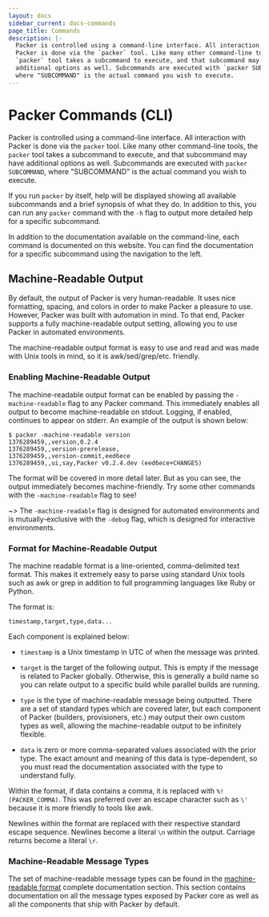 ```yaml
---
layout: docs
sidebar_current: docs-commands
page_title: Commands
description: |-
  Packer is controlled using a command-line interface. All interaction with
  Packer is done via the `packer` tool. Like many other command-line tools, the
  `packer` tool takes a subcommand to execute, and that subcommand may have
  additional options as well. Subcommands are executed with `packer SUBCOMMAND`,
  where "SUBCOMMAND" is the actual command you wish to execute.
---
```


# Packer Commands (CLI)

Packer is controlled using a command-line interface. All interaction with Packer
is done via the `packer` tool. Like many other command-line tools, the `packer`
tool takes a subcommand to execute, and that subcommand may have additional
options as well. Subcommands are executed with `packer SUBCOMMAND`, where
"SUBCOMMAND" is the actual command you wish to execute.

If you run `packer` by itself, help will be displayed showing all available
subcommands and a brief synopsis of what they do. In addition to this, you can
run any `packer` command with the `-h` flag to output more detailed help for a
specific subcommand.

In addition to the documentation available on the command-line, each command is
documented on this website. You can find the documentation for a specific
subcommand using the navigation to the left.

## Machine-Readable Output

By default, the output of Packer is very human-readable. It uses nice
formatting, spacing, and colors in order to make Packer a pleasure to use.
However, Packer was built with automation in mind. To that end, Packer supports
a fully machine-readable output setting, allowing you to use Packer in automated
environments.

The machine-readable output format is easy to use and read and was made with
Unix tools in mind, so it is awk/sed/grep/etc. friendly.

### Enabling Machine-Readable Output

The machine-readable output format can be enabled by passing the
`-machine-readable` flag to any Packer command. This immediately enables all
output to become machine-readable on stdout. Logging, if enabled, continues to
appear on stderr. An example of the output is shown below:

```text
$ packer -machine-readable version
1376289459,,version,0.2.4
1376289459,,version-prerelease,
1376289459,,version-commit,eed6ece
1376289459,,ui,say,Packer v0.2.4.dev (eed6ece+CHANGES)
```

The format will be covered in more detail later. But as you can see, the output
immediately becomes machine-friendly. Try some other commands with the
`-machine-readable` flag to see!

~> The `-machine-readable` flag is designed for automated environments and is
mutually-exclusive with the `-debug` flag, which is designed for interactive
environments.

### Format for Machine-Readable Output

The machine readable format is a line-oriented, comma-delimited text format.
This makes it extremely easy to parse using standard Unix tools such as awk or
grep in addition to full programming languages like Ruby or Python.

The format is:

```text
timestamp,target,type,data...
```

Each component is explained below:

- `timestamp` is a Unix timestamp in UTC of when the message was printed.

- `target` is the target of the following output. This is empty if the message
  is related to Packer globally. Otherwise, this is generally a build name so
  you can relate output to a specific build while parallel builds are running.

- `type` is the type of machine-readable message being outputted. There are a
  set of standard types which are covered later, but each component of Packer
  (builders, provisioners, etc.) may output their own custom types as well,
  allowing the machine-readable output to be infinitely flexible.

- `data` is zero or more comma-separated values associated with the prior type.
  The exact amount and meaning of this data is type-dependent, so you must read
  the documentation associated with the type to understand fully.

Within the format, if data contains a comma, it is replaced with
`%!(PACKER_COMMA)`. This was preferred over an escape character such as `\'`
because it is more friendly to tools like awk.

Newlines within the format are replaced with their respective standard escape
sequence. Newlines become a literal `\n` within the output. Carriage returns
become a literal `\r`.

### Machine-Readable Message Types

The set of machine-readable message types can be found in the
[machine-readable format](/docs/machine-readable/index.html) complete
documentation section. This section contains documentation on all the message
types exposed by Packer core as well as all the components that ship with
Packer by default.
